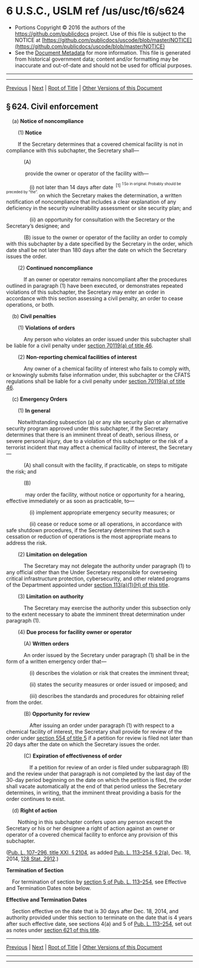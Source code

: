 ---
---

# 6 U.S.C., USLM ref /us/usc/t6/s624

* Portions Copyright © 2016 the authors of the https://github.com/publicdocs project.
  Use of this file is subject to the NOTICE at [https://github.com/publicdocs/uscode/blob/master/NOTICE](https://github.com/publicdocs/uscode/blob/master/NOTICE)
* See the [Document Metadata](././../../../../..//README.md) for more information.
  This file is generated from historical government data; content and/or formatting may be inaccurate and out-of-date and should not be used for official purposes.

----------
----------

[Previous](./../../../../..//us/usc/t6/ch1/schXVI/m__us_usc_t6_s623.md) | [Next](./../../../../..//us/usc/t6/ch1/schXVI/m__us_usc_t6_s625.md) | [Root of Title](./../../../../../) | [Other Versions of this Document](https://publicdocs.github.io/go/links?ns=uslm&ref=%2Fus%2Fusc%2Ft6%2Fs624)

## § 624. Civil enforcement

    (a) __Notice of noncompliance__ 

        (1) __Notice__ 

        If the Secretary determines that a covered chemical facility is not in compliance with this subchapter, the Secretary shall—

            (A)

             provide the owner or operator of the facility with—

                (i) not later than 14 days after date  <sup>\[1\]</sup>  <sup><sup> 1 So in original. Probably should be preceded by “the”. </sup></sup>  on which the Secretary makes the determination, a written notification of noncompliance that includes a clear explanation of any deficiency in the security vulnerability assessment or site security plan; and

                (ii) an opportunity for consultation with the Secretary or the Secretary’s designee; and

            (B) issue to the owner or operator of the facility an order to comply with this subchapter by a date specified by the Secretary in the order, which date shall be not later than 180 days after the date on which the Secretary issues the order.

        (2) __Continued noncompliance__ 

            If an owner or operator remains noncompliant after the procedures outlined in paragraph (1) have been executed, or demonstrates repeated violations of this subchapter, the Secretary may enter an order in accordance with this section assessing a civil penalty, an order to cease operations, or both.

    (b) __Civil penalties__ 

        (1) __Violations of orders__ 

            Any person who violates an order issued under this subchapter shall be liable for a civil penalty under [section 70119(a) of title 46][/us/usc/t46/s70119/a].

        (2) __Non-reporting chemical facilities of interest__ 

            Any owner of a chemical facility of interest who fails to comply with, or knowingly submits false information under, this subchapter or the CFATS regulations shall be liable for a civil penalty under [section 70119(a) of title 46][/us/usc/t46/s70119/a].

    (c) __Emergency Orders__ 

        (1) __In general__ 

        Notwithstanding subsection (a) or any site security plan or alternative security program approved under this subchapter, if the Secretary determines that there is an imminent threat of death, serious illness, or severe personal injury, due to a violation of this subchapter or the risk of a terrorist incident that may affect a chemical facility of interest, the Secretary—

            (A) shall consult with the facility, if practicable, on steps to mitigate the risk; and

            (B)

             may order the facility, without notice or opportunity for a hearing, effective immediately or as soon as practicable, to—

                (i) implement appropriate emergency security measures; or

                (ii) cease or reduce some or all operations, in accordance with safe shutdown procedures, if the Secretary determines that such a cessation or reduction of operations is the most appropriate means to address the risk.

        (2) __Limitation on delegation__ 

            The Secretary may not delegate the authority under paragraph (1) to any official other than the Under Secretary responsible for overseeing critical infrastructure protection, cybersecurity, and other related programs of the Department appointed under [section 113(a)(1)(H) of this title][/us/usc/t6/s113/a/1/H].

        (3) __Limitation on authority__ 

            The Secretary may exercise the authority under this subsection only to the extent necessary to abate the imminent threat determination under paragraph (1).

        (4) __Due process for facility owner or operator__ 

            (A) __Written orders__ 

            An order issued by the Secretary under paragraph (1) shall be in the form of a written emergency order that—

                (i) describes the violation or risk that creates the imminent threat;

                (ii) states the security measures or order issued or imposed; and

                (iii) describes the standards and procedures for obtaining relief from the order.

            (B) __Opportunity for review__ 

                After issuing an order under paragraph (1) with respect to a chemical facility of interest, the Secretary shall provide for review of the order under [section 554 of title 5][/us/usc/t5/s554] if a petition for review is filed not later than 20 days after the date on which the Secretary issues the order.

            (C) __Expiration of effectiveness of order__ 

                If a petition for review of an order is filed under subparagraph (B) and the review under that paragraph is not completed by the last day of the 30-day period beginning on the date on which the petition is filed, the order shall vacate automatically at the end of that period unless the Secretary determines, in writing, that the imminent threat providing a basis for the order continues to exist.

    (d) __Right of action__ 

        Nothing in this subchapter confers upon any person except the Secretary or his or her designee a right of action against an owner or operator of a covered chemical facility to enforce any provision of this subchapter.

([Pub. L. 107–296, title XXI, § 2104][/us/pl/107/296/s2104], as added [Pub. L. 113–254, § 2(a)][/us/pl/113/254/s2/a], Dec. 18, 2014, [128 Stat. 2912][/us/stat/128/2912].)

 __Termination of Section__ 

    For termination of section by [section 5 of Pub. L. 113–254][/us/pl/113/254/s5], see Effective and Termination Dates note below.

 __Effective and Termination Dates__ 

    Section effective on the date that is 30 days after Dec. 18, 2014, and authority provided under this section to terminate on the date that is 4 years after such effective date, see sections 4(a) and 5 of [Pub. L. 113–254][/us/pl/113/254], set out as notes under [section 621 of this title][/us/usc/t6/s621].

----------

[Previous](./../../../../..//us/usc/t6/ch1/schXVI/m__us_usc_t6_s623.md) | [Next](./../../../../..//us/usc/t6/ch1/schXVI/m__us_usc_t6_s625.md) | [Root of Title](./../../../../../) | [Other Versions of this Document](https://publicdocs.github.io/go/links?ns=uslm&ref=%2Fus%2Fusc%2Ft6%2Fs624)

----------
----------

[/us/usc/t46/s70119/a]: https://publicdocs.github.io/go/links?ns=uslm&ref=%2Fus%2Fusc%2Ft46%2Fs70119%2Fa
[/us/usc/t46/s70119/a]: https://publicdocs.github.io/go/links?ns=uslm&ref=%2Fus%2Fusc%2Ft46%2Fs70119%2Fa
[/us/usc/t6/s113/a/1/H]: https://publicdocs.github.io/go/links?ns=uslm&ref=%2Fus%2Fusc%2Ft6%2Fs113%2Fa%2F1%2FH
[/us/usc/t5/s554]: https://publicdocs.github.io/go/links?ns=uslm&ref=%2Fus%2Fusc%2Ft5%2Fs554
[/us/pl/107/296/s2104]: https://publicdocs.github.io/go/links?ns=uslm&ref=%2Fus%2Fpl%2F107%2F296%2Fs2104
[/us/pl/113/254/s2/a]: https://publicdocs.github.io/go/links?ns=uslm&ref=%2Fus%2Fpl%2F113%2F254%2Fs2%2Fa
[/us/stat/128/2912]: https://publicdocs.github.io/go/links?ns=uslm&ref=%2Fus%2Fstat%2F128%2F2912
[/us/pl/113/254/s5]: https://publicdocs.github.io/go/links?ns=uslm&ref=%2Fus%2Fpl%2F113%2F254%2Fs5
[/us/pl/113/254]: https://publicdocs.github.io/go/links?ns=uslm&ref=%2Fus%2Fpl%2F113%2F254
[/us/usc/t6/s621]: https://publicdocs.github.io/go/links?ns=uslm&ref=%2Fus%2Fusc%2Ft6%2Fs621


